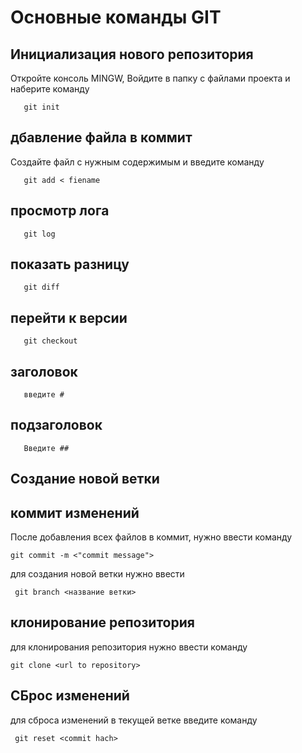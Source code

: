 # Основные команды GIT

## Инициализация нового репозитория

Откройте консоль MINGW, Войдите в папку с файлами проекта и наберите команду
```
   git init
```
## дбавление файла в коммит

Создайте файл с нужным содержимым и введите команду

```
   git add < fiename
```

## просмотр лога
```
   git log
```

## показать разницу 
```
   git diff
```

## перейти к версии 
```
   git checkout
```

## заголовок
```
   введите #
```
## подзаголовок
```
   Введите ##
```
## Создание новой ветки

## коммит изменений

После добавления всех файлов в коммит, нужно ввести команду
```
git commit -m <"commit message">
```

для создания новой ветки нужно ввести
```
 git branch <название ветки>
```
## клонирование репозитория
для клонирования репозитория нужно ввести команду
```
git clone <url to repository>
```


## СБрос изменений
для сброса изменений в текущей ветке введите команду
```
 git reset <commit hach>
```
